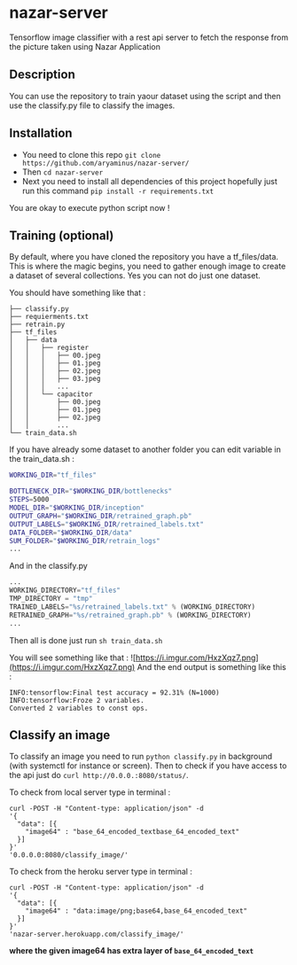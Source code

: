# nazar-server
Tensorflow image classifier with a rest api server to fetch the response from the picture taken using Nazar Application

## Description

You can use the repository to train yaour dataset using the script and then use the classify.py file to classify the images.

## Installation 

- You need to clone this repo `git clone https://github.com/aryaminus/nazar-server/`
- Then `cd nazar-server`
- Next you need to install all dependencies of this project hopefully just run this command `pip install -r requirements.txt`

You are okay to execute python script now !

## Training (optional)

By default, where you have cloned the repository you have a tf_files/data. This is where the magic begins, you need to gather enough image to create a dataset of several collections. 
Yes you can not do just one dataset.

You should have something like that :

```
├── classify.py
├── requierments.txt
├── retrain.py
├── tf_files
│   ├── data
│   │   ├── register
│   │   │   ├── 00.jpeg
│   │   │   ├── 01.jpeg
│   │   │   ├── 02.jpeg
│   │   │   ├── 03.jpeg
│   │   │   ...
│   │   └── capacitor
│   │       ├── 00.jpeg
│   │       ├── 01.jpeg
│   │       ├── 02.jpeg
│   │       ...
└── train_data.sh
```

If you have already some dataset to another folder you can edit variable in the train_data.sh :

```sh
WORKING_DIR="tf_files"

BOTTLENECK_DIR="$WORKING_DIR/bottlenecks"
STEPS=5000
MODEL_DIR="$WORKING_DIR/inception"
OUTPUT_GRAPH="$WORKING_DIR/retrained_graph.pb"
OUTPUT_LABELS="$WORKING_DIR/retrained_labels.txt"
DATA_FOLDER="$WORKING_DIR/data"
SUM_FOLDER="$WORKING_DIR/retrain_logs"
...
```

And in the classify.py

```python
...
WORKING_DIRECTORY="tf_files"
TMP_DIRECTORY = "tmp"
TRAINED_LABELS="%s/retrained_labels.txt" % (WORKING_DIRECTORY)
RETRAINED_GRAPH="%s/retrained_graph.pb" % (WORKING_DIRECTORY)
...
```

Then all is done just run `sh train_data.sh`

You will see something like that : 
![https://i.imgur.com/HxzXqz7.png](https://i.imgur.com/HxzXqz7.png)
And the end output is something like this :
```
INFO:tensorflow:Final test accuracy = 92.31% (N=1000)
INFO:tensorflow:Froze 2 variables.
Converted 2 variables to const ops.
```

## Classify an image

To classify an image you need to run `python classify.py` in background (with systemctl for instance or screen).
Then to check if you have access to the api just do `curl http://0.0.0.:8080/status/`.

To check from local server type in terminal :

```curl
curl -POST -H "Content-type: application/json" -d 
'{
  "data": [{
    "image64" : "base_64_encoded_textbase_64_encoded_text"
  }]
}'
'0.0.0.0:8080/classify_image/'
```

To check from the heroku server type in terminal :

```curl
curl -POST -H "Content-type: application/json" -d 
'{
  "data": [{
    "image64" : "data:image/png;base64,base_64_encoded_text"
  }]
}'
'nazar-server.herokuapp.com/classify_image/'
```

**where the given image64 has extra layer of  `base_64_encoded_text`**
